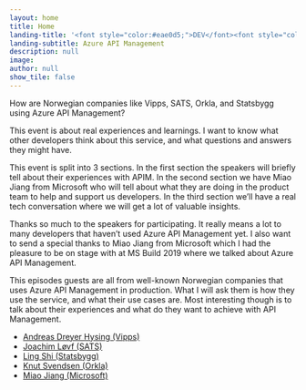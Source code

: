 ```yaml
---
layout: home
title: Home
landing-title: '<font style="color:#eae0d5;">DEV</font><font style="color:#C6AC8F;">REAL</font> Episode #1'
landing-subtitle: Azure API Management
description: null
image: 
author: null
show_tile: false
---
```


How are Norwegian companies like Vipps, SATS, Orkla, and Statsbygg using Azure API Management?

This event is about real experiences and learnings. I want to know what other developers think about this service, and what questions and answers they might have.

This event is split into 3 sections. In the first section the speakers will briefly tell about their experiences with APIM. In the second section we have Miao Jiang from Microsoft who will tell about what they are doing in the product team to help and support us developers. In the third section we’ll have a real tech conversation where we will get a lot of valuable insights.

Thanks so much to the speakers for participating. It really means a lot to many developers that haven’t used Azure API Management yet. I also want to send a special thanks to Miao Jiang from Microsoft which I had the pleasure to be on stage with at MS Build 2019 where we talked about Azure API Management.

This episodes guests are all from well-known Norwegian companies that uses Azure API Management in production. What I will ask them is how they use the service, and what their use cases are. Most interesting though is to talk about their experiences and what do they want to achieve with API Management.

- [Andreas Dreyer Hysing (Vipps)](https://www.linkedin.com/in/andreas-dreyer-hysing-063b06110/)
- [Joachim Løvf (SATS)](https://www.linkedin.com/in/joachimlovf/)
- [Ling Shi (Statsbygg)](https://www.linkedin.com/in/ling-shi-050175a/)
- [Knut Svendsen (Orkla)](https://www.linkedin.com/in/knutsvendsen/)
- [Miao Jiang (Microsoft)](https://www.linkedin.com/in/miaojiang/)
